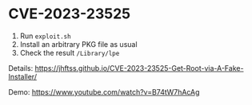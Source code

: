 # CVE-2023-23525
1. Run `exploit.sh`
2. Install an arbitrary PKG file as usual
3. Check the result `/Library/lpe`

Details: https://jhftss.github.io/CVE-2023-23525-Get-Root-via-A-Fake-Installer/

Demo: https://www.youtube.com/watch?v=B74tW7hAcAg
